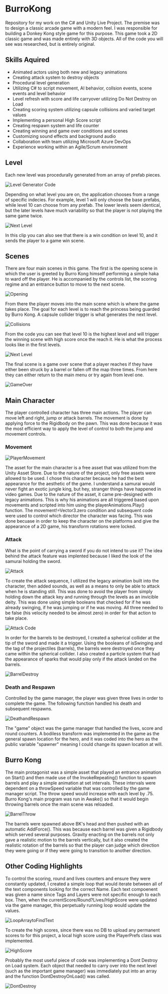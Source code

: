 # BurroKong
Repository for my work on the C# and Unity Live Project.  The premise was to design a classic arcade game with a modern feel.  I was responsible for building a Donkey Kong style game for this purpose.  This game took a 2D classic game and was made entirely with 3D objects.  All of the code you will see was researched, but is entirely original.

## Skills Aquired
- Animated actors using both new and legacy animations
- Creating attack system to destroy objects
- Procedural level generation
- Utilizing C# to script movement, AI behavior, collsion events, scene events and level behavior
- Level refresh with score and life carryover utilizing Do Not Destroy on Load
- Creating scoring system utilizing capsule collisions and varied target values
- Implementing a personal High Score script
- Creating respawn system and life counter
- Creating winning and game over conditions and scenes
- Customizing sound effects and background audio
- Collaboration with team utilizing Microsoft Azure DevOps
- Experience working within an Agile/Scrum environment

## Level
Each new level was procedurally generated from an array of prefab pieces.

![Level Generator Code](./BKGifandSS/LeftSideLevelGen.png)

Depending on what level you are on, the application chooses from a range of specific indecies.  For example, level 1 will only choose the base prefabs, while level 10 can choose from any prefab.  The lower levels seem identical, but the later levels have much variability so that the player is not playing the same game twice.

![Next Level](./BKGifandSS/Procedural_and_win.gif)

In this clip you can also see that there is a win condition on level 10, and it sends the player to a game win scene.

## Scenes
There are four main scenes in this game.  The first is the opening scene in which the user is greeted by Burro Kong himself performing a simple haka to ward off the player.  He is accompanied by the controls list, the scoring regime and an entrance button to move to the next scene.

![Opening](./BKGifandSS/BKOpening.gif)

From there the player moves into the main scene which is where the game takes place.  The goal for each level is to reach the princess being guarded by Burro Kong. A capsule collider trigger is what generates the next level.

![Collisions](./BKGifandSS/PlayerCollisionConditions.png)

From the code you can see that level 10 is the highest level and will trigger the winning scene with high score once the reach it.  He is what the process looks like in the first levels.

![Next Level](./BKGifandSS/NextLevel.gif)

The final scene is a game over scene that a player reaches if they have either been struck by a barrel or fallen off the map three times.  From here they can either return to the main menu or try again from level one.

![GameOver](./BKGifandSS/GameOverScene.gif)

## Main Character
The player controlled character has three main actions.  The player can move left and right, jump or attack barrels.  The movement is done by applying force to the Rigidbody on the pawn.  This was done because it was the most efficient way to apply the level of control to both the jump and movement controls. 

### Movement
![PlayerMovement](./BKGifandSS/BasicPlayerMovement.png)

The asset for the main character is a free asset that was utilized from the Unity Asset Store.  Due to the nature of the project, only free assets were allowed to be used.  I chose this character because he had the best appearance for the aesthetic of the game.  I understand a samurai would never fight an exotic jungle king, but hey, stranger things have happened in video games.  Due to the nature of the asset, it came pre-designed with legacy animations.  This is why his animations are all triggered based upon movements and scripted into him using the playerAnimations.Play() function.  The movement!=Vector3.zero condition and subsequent code were used to control which director the character was facing.  This was done becuase in order to keep the character on the platforms and give the appearance of a 2D game, his transform rotations were locked.

### Attack
What is the point of carrying a sword if you do not intend to use it?  The idea behind the attack feature was implented because I liked the look of the samurai holding the sword.  

![Attack](./BKGifandSS/Attack.gif)

To create the attack sequence, I utilized the legacy animation built into the character, then added sounds, as well as a means to only be able to attack when he is standing still.  This was done to avoid the player from simply holding down the attack key and running through the levels as an invicible deity.  This was done using simple booleans that checked for if he was already swinging, if he was jumping or if he was moving.  All three needed to be false (his velocity needed to be almost zero) in order for that action to take place.

![Attack Code](./BKGifandSS/AttackCode.png)

In order for the barrels to be destroyed, I created a spherical collider at the tip of the sword and made it a trigger.  Using the booleans of isSwinging and the tag of the projectiles (barrels), the barrels were destroyed once they came within the spherical collider.  I also created a particle system that had the appearance of sparks that would play only if the attack landed on the barrels.

![BarrelDestroy](./BKGifandSS/BarrelDestroyviaSwordSystem.png)

### Death and Respawn
Controlled by the game manager, the player was given three lives in order to complete the game.  The following function handled his death and subsequent respawns.

![DeathandRespawn](./BKGifandSS/DeathandRespawn.png)

The "game" object was the game manager that handled the lives, score and round counters.  A bodiless transform was implemented in the game as the general spawn location for the hero, and it was coded into the hero as the public variable "spawner" meaning I could change its spawn location at will.

## Burro Kong
The main protagonist was a simple asset that played an entrance animation on Start() and then made use of the InvokeRepeating() function to spawn barrels and play a simple animation at set intervals.  These intervals were dependent on a throwSpeed variable that was controlled by the game manager script.  The throw speed would increase with each level by .75.  Burro Kong's main program was run in Awake() so that it would begin throwing barrels once the main scene was reloaded.

![BarrelThrow](./BKGifandSS/VariableThrowSpeed.png)

The barrels were spawned above BK's head and then pushed with an automatic AddForce().  This was because each barrel was given a Rigidbody which served several purposes.  Gravity enacting on the barrels not only gave a realistic motion to the barrels vertically, but it also created the realistic rotation of the barrels so that the player can judge which direction they were going or if they were going to transition to another direction.

## Other Coding Highlights
To control the scoring, round and lives counters and ensure they were constantly updated, I created a simple loop that would iterate between all of the text components looking for the correct Name.  Each text compoenent was given a name since Tags and Layers were not specific enough to each box.  Then, when the currentScore/Round?Lives/HighScore were updated via the game manager, this perpetually running loop would update the values.

![LoopArraytoFindText](./BKGifandSS/LoopArraytofindtext.png)

To create the high scores, since there was no DB to upload any permanent scores to for this project, a local high score using the PlayerPrefs class was implemented.

![HighScore](./BKGifandSS/SettingHighScore.png)

Probably the most useful piece of code was implementing a Dont Destroy on Load system.  Each object that needed to carry over into the next level (such as the important game manager) was immediately put into an array and the function DontDestroyOnLoad() was called.

![DontDestroy](./BKGifandSS/DontDestroyOnLoad.png)
